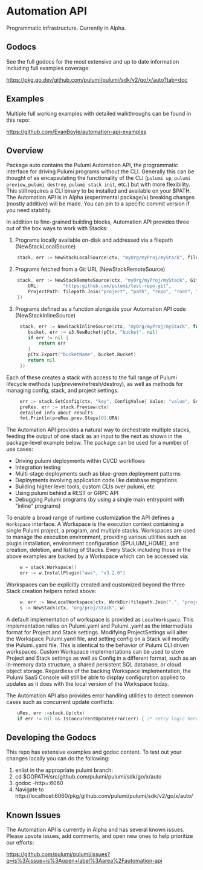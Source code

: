 # Automation API

Programmatic infrastructure. Currently in Alpha.

## Godocs
See the full godocs for the most extensive and up to date information including full examples coverage: 

https://pkg.go.dev/github.com/pulumi/pulumi/sdk/v2/go/x/auto?tab=doc

## Examples

Multiple full working examples with detailed walkthroughs can be found in this repo:

https://github.com/EvanBoyle/automation-api-examples


## Overview

Package auto contains the Pulumi Automation API, the programmatic interface for driving Pulumi programs
without the CLI.
Generally this can be thought of as encapsulating the functionality of the CLI (`pulumi up`, `pulumi preview`,
`pulumi destroy`, `pulumi stack init`, etc.) but with more flexibility. This still requires a
CLI binary to be installed and available on your $PATH. The Automation API is in Alpha (experimental package/x)
breaking changes (mostly additive) will be made. You can pin to a specific commit version if you need stability.

In addition to fine-grained building blocks, Automation API provides three out of the box ways to work with Stacks:

1. Programs locally available on-disk and addressed via a filepath (NewStackLocalSource)
```go
    stack, err := NewStackLocalSource(ctx, "myOrg/myProj/myStack", filepath.Join("..", "path", "to", "project"))
```
2. Programs fetched from a Git URL (NewStackRemoteSource)
```go
	stack, err := NewStackRemoteSource(ctx, "myOrg/myProj/myStack", GitRepo{
		URL:         "https:github.com/pulumi/test-repo.git",
		ProjectPath: filepath.Join("project", "path", "repo", "root", "relative"),
    })
```
3. Programs defined as a function alongside your Automation API code (NewStackInlineSource)
```go
	 stack, err := NewStackInlineSource(ctx, "myOrg/myProj/myStack", func(pCtx *pulumi.Context) error {
		bucket, err := s3.NewBucket(pCtx, "bucket", nil)
		if err != nil {
			return err
		}
		pCtx.Export("bucketName", bucket.Bucket)
		return nil
     })
```

Each of these creates a stack with access to the full range of Pulumi lifecycle methods
(up/preview/refresh/destroy), as well as methods for managing config, stack, and project settings.

```go
	 err := stack.SetConfig(ctx, "key", ConfigValue{ Value: "value", Secret: true })
	 preRes, err := stack.Preview(ctx)
	 detailed info about results
     fmt.Println(preRes.prev.Steps[0].URN)
```

The Automation API provides a natural way to orchestrate multiple stacks,
feeding the output of one stack as an input to the next as shown in the package-level example below.
The package can be used for a number of use cases:

- Driving pulumi deployments within CI/CD workflows
- Integration testing
- Multi-stage deployments such as blue-green deployment patterns
- Deployments involving application code like database migrations
- Building higher level tools, custom CLIs over pulumi, etc
- Using pulumi behind a REST or GRPC API
- Debugging Pulumi programs (by using a single main entrypoint with "inline" programs)

To enable a broad range of runtime customization the API defines a `Workspace` interface.
A Workspace is the execution context containing a single Pulumi project, a program, and multiple stacks.
Workspaces are used to manage the execution environment, providing various utilities such as plugin
installation, environment configuration ($PULUMI_HOME), and creation, deletion, and listing of Stacks.
Every Stack including those in the above examples are backed by a Workspace which can be accessed via:
```go
	 w = stack.Workspace()
     err := w.InstallPlugin("aws", "v3.2.0")
```
Workspaces can be explicitly created and customized beyond the three Stack creation helpers noted above:
```go
	 w, err := NewLocalWorkspace(ctx, WorkDir(filepath.Join(".", "project", "path"), PulumiHome("~/.pulumi"))
     s := NewStack(ctx, "org/proj/stack", w)
```
A default implementation of workspace is provided as `LocalWorkspace`. This implementation relies on Pulumi.yaml
and Pulumi.<stack>.yaml as the intermediate format for Project and Stack settings. Modifying ProjectSettings will
alter the Workspace Pulumi.yaml file, and setting config on a Stack will modify the Pulumi.<stack>.yaml file.
This is identical to the behavior of Pulumi CLI driven workspaces. Custom Workspace
implementations can be used to store Project and Stack settings as well as Config in a different format,
such as an in-memory data structure, a shared persistent SQL database, or cloud object storage. Regardless of
the backing Workspace implementation, the Pulumi SaaS Console will still be able to display configuration
applied to updates as it does with the local version of the Workspace today.

The Automation API also provides error handling utilities to detect common cases such as concurrent update
conflicts:

```go
	uRes, err :=stack.Up(ctx)
	if err != nil && IsConcurrentUpdateError(err) { /* retry logic here */ }
```

## Developing the Godocs
This repo has extensive examples and godoc content. To test out your changes locally you can do the following:

1. enlist in the appropriate pulumi branch:
2. cd $GOPATH/src/github.com/pulumi/pulumi/sdk/go/x/auto
3. godoc -http=:6060
4. Navigate to http://localhost:6060/pkg/github.com/pulumi/pulumi/sdk/v2/go/x/auto/

## Known Issues

The Automation API is currently in Alpha and has several known issues. Please upvote issues,
add comments, and open new ones to help prioritize our efforts:

https://github.com/pulumi/pulumi/issues?q=is%3Aissue+is%3Aopen+label%3Aarea%2Fautomation-api